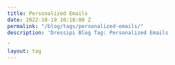 ```yaml
---
title: Personalized Emails
date: 2022-10-19 10:18:00 Z
permalink: "/blog/tags/personalized-emails/"
description: 'Dressipi Blog Tag: Personalized Emails

'
layout: tag
---
```


